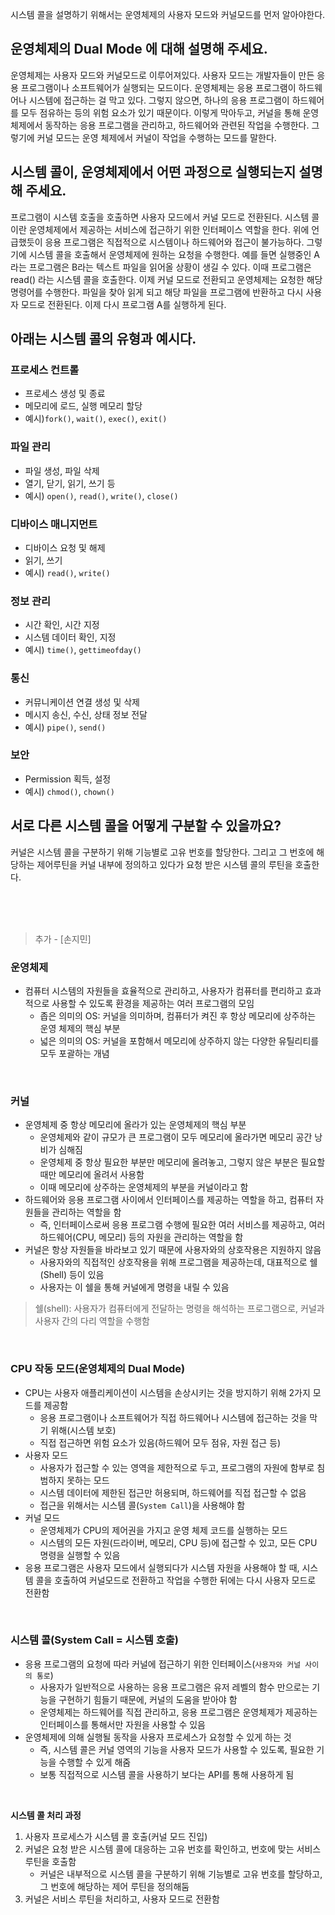 시스템 콜을 설명하기 위해서는 운영체제의 사용자 모드와 커널모드를 먼저 알아야한다. 

## 운영체제의 Dual Mode 에 대해 설명해 주세요.

운영체제는 사용자 모드와 커널모드로 이루어져있다. 사용자 모드는 개발자들이 만든 응용 프로그램이나 소프트웨어가 실행되는 모드이다. 운영체제는 응용 프로그램이 하드웨어나 시스템에 접근하는 걸 막고 있다. 그렇지 않으면, 하나의 응용 프로그램이 하드웨어를 모두 점유하는 등의 위험 요소가 있기 때문이다. 이렇게 막아두고, 커널을 통해 운영 체제에서 동작하는 응용 프로그램을 관리하고, 하드웨어와 관련된 작업을 수행한다. 그렇기에 커널 모드는 운영 체제에서 커널이 작업을 수행하는 모드를 말한다. 

## 시스템 콜이, 운영체제에서 어떤 과정으로 실행되는지 설명해 주세요.

프로그램이 시스템 호출을 호출하면 사용자 모드에서 커널 모드로 전환된다. 시스템 콜이란 운영체제에서 제공하는 서비스에 접근하기 위한 인터페이스 역할을 한다. 위에 언급했듯이 응용 프로그램은 직접적으로 시스템이나 하드웨어와 접근이 불가능하다. 그렇기에 시스템 콜을 호출해서 운영체제에 원하는 요청을 수행한다. 예를 들면 실행중인 A 라는 프로그램은 B라는 텍스트 파일을 읽어올 상황이 생길 수 있다. 이때 프로그램은 read() 라는 시스템 콜을 호출한다. 이제 커널 모드로 전환되고 운영체제는 요청한 해당 명령어를 수행한다. 파일을 찾아 읽게 되고 해당 파일을 프로그램에 반환하고 다시 사용자 모드로 전환된다. 이제 다시 프로그램 A를 실행하게 된다.

## 아래는 시스템 콜의 유형과 예시다.

### 프로세스 컨트롤

- 프로세스 생성 및 종료
- 메모리에 로드, 실행 메모리 할당
- 예시)`fork()`, `wait()`, `exec()`, `exit()`

### 파일 관리

- 파일 생성, 파일 삭제
- 열기, 닫기, 읽기, 쓰기 등
- 예시) `open()`, `read()`, `write()`, `close()`

### 디바이스 매니지먼트

- 디바이스 요청 및 해제
- 읽기, 쓰기
- 예시) `read()`, `write()`

### 정보 관리

- 시간 확인, 시간 지정
- 시스템 데이터 확인, 지정
- 예시) `time()`, `gettimeofday()`

### 통신

- 커뮤니케이션 연결 생성 및 삭제
- 메시지 송신, 수신, 상태 정보 전달
- 예시) `pipe()`, `send()`

### 보안

- Permission 획득, 설정
- 예시) `chmod()`, `chown()`

## 서로 다른 시스템 콜을 어떻게 구분할 수 있을까요?

커널은 시스템 콜을 구분하기 위해 기능별로 고유 번호를 할당한다. 그리고 그 번호에 해당하는 제어루틴을 커널 내부에 정의하고 있다가 요청 받은 시스템 콜의 루틴을 호출한다.



<br/>
<br/>
<br/>

> 추가 - [손지민]

### 운영체제

- 컴퓨터 시스템의 자원들을 효율적으로 관리하고, 사용자가 컴퓨터를 편리하고 효과적으로 사용할 수 있도록 환경을 제공하는 여러 프로그램의 모임
  - 좁은 의미의 OS: 커널을 의미하며, 컴퓨터가 켜진 후 항상 메모리에 상주하는 운영 체제의 핵심 부분
  - 넓은 의미의 OS: 커널을 포함해서 메모리에 상주하지 않는 다양한 유틸리티를 모두 포괄하는 개념

<br/>

### 커널
- 운영체제 중 항상 메모리에 올라가 있는 운영체제의 핵심 부분
  - 운영체제와 같이 규모가 큰 프로그램이 모두 메모리에 올라가면 메모리 공간 낭비가 심해짐
  - 운영체제 중 항상 필요한 부분만 메모리에 올려놓고, 그렇지 않은 부분은 필요할 때만 메모리에 올려서 사용함
  - 이때 메모리에 상주하는 운영체제의 부분을 커널이라고 함
- 하드웨어와 응용 프로그램 사이에서 인터페이스를 제공하는 역할을 하고, 컴퓨터 자원들을 관리하는 역할을 함
  - 즉, 인터페이스로써 응용 프로그램 수행에 필요한 여러 서비스를 제공하고, 여러 하드웨어(CPU, 메모리) 등의 자원을 관리하는 역할을 함
- 커널은 항상 자원들을 바라보고 있기 때문에 사용자와의 상호작용은 지원하지 않음
  - 사용자와의 직접적인 상호작용을 위해 프로그램을 제공하는데, 대표적으로 쉘(Shell) 등이 있음 
  - 사용자는 이 쉘을 통해 커널에게 명령을 내릴 수 있음

>  쉘(shell): 사용자가 컴퓨터에게 전달하는 명령을 해석하는 프로그램으로, 커널과 사용자 간의 다리 역할을 수행함

<br/>

### CPU 작동 모드(운영체제의 Dual Mode)

- CPU는 사용자 애플리케이션이 시스템을 손상시키는 것을 방지하기 위해 2가지 모드를 제공함
  - 응용 프로그램이나 소프트웨어가 직접 하드웨어나 시스템에 접근하는 것을 막기 위해(시스템 보호)
  - 직접 접근하면 위험 요소가 있음(하드웨어 모두 점유, 자원 접근 등)
- 사용자 모드
  - 사용자가 접근할 수 있는 영역을 제한적으로 두고, 프로그램의 자원에 함부로 침범하지 못하는 모드
  - 시스템 데이터에 제한된 접근만 허용되며, 하드웨어를 직접 접근할 수 없음
  - 접근을 위해서는 시스템 콜(`System Call`)을 사용해야 함
- 커널 모드
  - 운영체제가 CPU의 제어권을 가지고 운영 체제 코드를 실행하는 모드
  - 시스템의 모든 자원(드라이버, 메모리, CPU 등)에 접근할 수 있고, 모든 CPU 명령을 실행할 수 있음
- 응용 프로그램은 사용자 모드에서 실행되다가 시스템 자원을 사용해야 할 때, 시스템 콜을 호출하여 커널모드로 전환하고 작업을 수행한 뒤에는 다시 사용자 모드로 전환함 

<br/>

### 시스템 콜(System Call = 시스템 호출)
- 응용 프로그램의 요청에 따라 커널에 접근하기 위한 인터페이스(`사용자와 커널 사이의 통로`)
  - 사용자가 일반적으로 사용하는 응용 프로그램은 유저 레벨의 함수 만으로는 기능을 구현하기 힘들기 때문에, 커널의 도움을 받아야 함
  - 운영체제는 하드웨어를 직접 관리하고, 응용 프로그램은 운영체제가 제공하는 인터페이스를 통해서만 자원을 사용할 수 있음
- 운영체제에 의해 실행될 동작을 사용자 프로세스가 요청할 수 있게 하는 것
  - 즉, 시스템 콜은 커널 영역의 기능을 사용자 모드가 사용할 수 있도록, 필요한 기능을 수행할 수 있게 해줌
  - 보통 직접적으로 시스템 콜을 사용하기 보다는 API를 통해 사용하게 됨

<br/>

**시스템 콜 처리 과정**
1. 사용자 프로세스가 시스템 콜 호출(커널 모드 진입)
2. 커널은 요청 받은 시스템 콜에 대응하는 고유 번호를 확인하고, 번호에 맞는 서비스 루틴을 호출함
   - 커널은 내부적으로 시스템 콜을 구분하기 위해 기능별로 고유 번호를 할당하고, 그 번호에 해당하는 제어 루틴을 정의해둠
4. 커널은 서비스 루틴을 처리하고, 사용자 모드로 전환함
